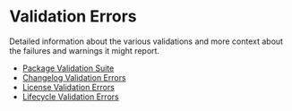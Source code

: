 # Validation Errors
Detailed information about the various validations and more context about the failures and warnings it might report.
* [Package Validation Suite](index.md)
* [Changelog Validation Errors](changelog_validation_error.md)
* [License Validation Errors](license_validation_error.md)
* [Lifecycle Validation Errors](lifecycle_validation_error.md)